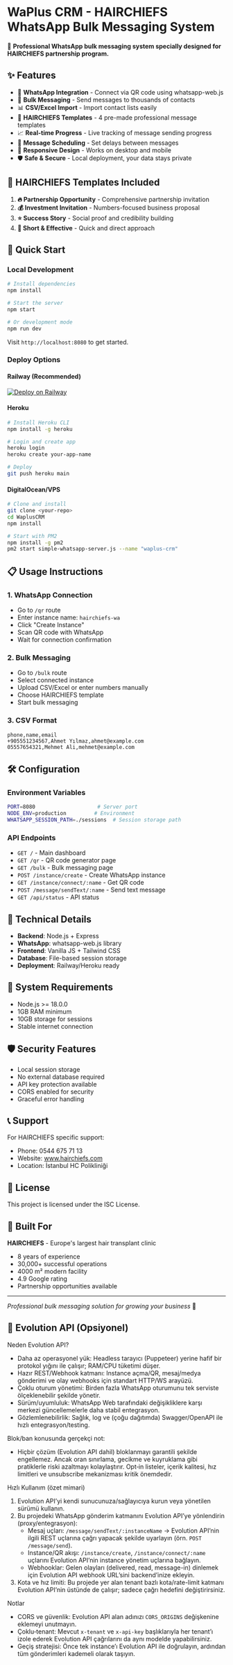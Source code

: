 # WaPlus CRM - HAIRCHIEFS WhatsApp Bulk Messaging System

🚀 **Professional WhatsApp bulk messaging system specially designed for HAIRCHIEFS partnership program.**

## ✨ Features

- 📱 **WhatsApp Integration** - Connect via QR code using whatsapp-web.js
- 💌 **Bulk Messaging** - Send messages to thousands of contacts
- 📊 **CSV/Excel Import** - Import contact lists easily  
- 🎯 **HAIRCHIEFS Templates** - 4 pre-made professional message templates
- 📈 **Real-time Progress** - Live tracking of message sending progress
- 🔄 **Message Scheduling** - Set delays between messages
- 📱 **Responsive Design** - Works on desktop and mobile
- 🛡️ **Safe & Secure** - Local deployment, your data stays private

## 🎯 HAIRCHIEFS Templates Included

1. **🔥 Partnership Opportunity** - Comprehensive partnership invitation
2. **💰 Investment Invitation** - Numbers-focused business proposal  
3. **⭐ Success Story** - Social proof and credibility building
4. **🎯 Short & Effective** - Quick and direct approach

## 🚀 Quick Start

### Local Development

```bash
# Install dependencies
npm install

# Start the server
npm start

# Or development mode
npm run dev
```

Visit `http://localhost:8080` to get started.

### Deploy Options

#### Railway (Recommended)
[![Deploy on Railway](https://railway.app/button.svg)](https://railway.app/new/template)

#### Heroku
```bash
# Install Heroku CLI
npm install -g heroku

# Login and create app
heroku login
heroku create your-app-name

# Deploy
git push heroku main
```

#### DigitalOcean/VPS
```bash
# Clone and install
git clone <your-repo>
cd WaplusCRM
npm install

# Start with PM2
npm install -g pm2
pm2 start simple-whatsapp-server.js --name "waplus-crm"
```

## 📋 Usage Instructions

### 1. WhatsApp Connection
- Go to `/qr` route
- Enter instance name: `hairchiefs-wa` 
- Click "Create Instance"
- Scan QR code with WhatsApp
- Wait for connection confirmation

### 2. Bulk Messaging
- Go to `/bulk` route
- Select connected instance
- Upload CSV/Excel or enter numbers manually
- Choose HAIRCHIEFS template
- Start bulk messaging

### 3. CSV Format
```csv
phone,name,email
+905551234567,Ahmet Yılmaz,ahmet@example.com
05557654321,Mehmet Ali,mehmet@example.com
```

## 🛠 Configuration

### Environment Variables
```bash
PORT=8080                    # Server port
NODE_ENV=production         # Environment
WHATSAPP_SESSION_PATH=./sessions  # Session storage path
```

### API Endpoints

- `GET /` - Main dashboard
- `GET /qr` - QR code generator page  
- `GET /bulk` - Bulk messaging page
- `POST /instance/create` - Create WhatsApp instance
- `GET /instance/connect/:name` - Get QR code
- `POST /message/sendText/:name` - Send text message
- `GET /api/status` - API status

## 🔧 Technical Details

- **Backend**: Node.js + Express
- **WhatsApp**: whatsapp-web.js library
- **Frontend**: Vanilla JS + Tailwind CSS
- **Database**: File-based session storage
- **Deployment**: Railway/Heroku ready

## 🚦 System Requirements

- Node.js >= 18.0.0
- 1GB RAM minimum
- 10GB storage for sessions
- Stable internet connection

## 🛡 Security Features

- Local session storage
- No external database required
- API key protection available
- CORS enabled for security
- Graceful error handling

## 📞 Support

For HAIRCHIEFS specific support:
- Phone: 0544 675 71 13
- Website: www.hairchiefs.com
- Location: İstanbul HC Polikliniği

## 📄 License

This project is licensed under the ISC License.

## 🎯 Built For

**HAIRCHIEFS** - Europe's largest hair transplant clinic
- 8 years of experience
- 30,000+ successful operations
- 4000 m² modern facility
- 4.9 Google rating
- Partnership opportunities available

---

*Professional bulk messaging solution for growing your business* 🚀

## 🔌 Evolution API (Opsiyonel)

Neden Evolution API?
- Daha az operasyonel yük: Headless tarayıcı (Puppeteer) yerine hafif bir protokol yığını ile çalışır; RAM/CPU tüketimi düşer.
- Hazır REST/Webhook katmanı: Instance açma/QR, mesaj/medya gönderimi ve olay webhooks için standart HTTP/WS arayüzü.
- Çoklu oturum yönetimi: Birden fazla WhatsApp oturumunu tek serviste ölçeklenebilir şekilde yönetir.
- Sürüm/uyumluluk: WhatsApp Web tarafındaki değişikliklere karşı merkezi güncellemelerle daha stabil entegrasyon.
- Gözlemlenebilirlik: Sağlık, log ve (çoğu dağıtımda) Swagger/OpenAPI ile hızlı entegrasyon/testing.

Blok/ban konusunda gerçekçi not:
- Hiçbir çözüm (Evolution API dahil) bloklanmayı garantili şekilde engellemez. Ancak oran sınırlama, gecikme ve kuyruklama gibi pratiklerle riski azaltmayı kolaylaştırır. Opt‑in listeler, içerik kalitesi, hız limitleri ve unsubscribe mekanizması kritik önemdedir.

Hızlı Kullanım (özet mimari)
1) Evolution API’yi kendi sunucunuza/sağlayıcıya kurun veya yönetilen sürümü kullanın.
2) Bu projedeki WhatsApp gönderim katmanını Evolution API’ye yönlendirin (proxy/entegrasyon):
   - Mesaj uçları: `/message/sendText/:instanceName` → Evolution API’nin ilgili REST uçlarına çağrı yapacak şekilde uyarlayın (örn. `POST /message/send`).
   - Instance/QR akışı: `/instance/create`, `/instance/connect/:name` uçlarını Evolution API’nin instance yönetim uçlarına bağlayın.
   - Webhooklar: Gelen olayları (delivered, read, message-in) dinlemek için Evolution API webhook URL’sini backend’inize ekleyin.
3) Kota ve hız limiti: Bu projede yer alan tenant bazlı kota/rate-limit katmanı Evolution API’nin üstünde de çalışır; sadece çağrı hedefini değiştirirsiniz.

Notlar
- CORS ve güvenlik: Evolution API alan adınızı `CORS_ORIGINS` değişkenine eklemeyi unutmayın.
- Çoklu‑tenant: Mevcut `x-tenant` ve `x-api-key` başlıklarıyla her tenant’ı izole ederek Evolution API çağrılarını da aynı modelde yapabilirsiniz.
- Geçiş stratejisi: Önce tek instance’ı Evolution API ile doğrulayın, ardından tüm gönderimleri kademeli olarak taşıyın.
